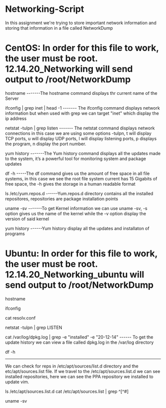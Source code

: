 # Networking-Script

In this assignment we're trying to store important network information and storing that information in a file called NetworkDump

# CentOS:  In order for this file to work, the user must be root. 12.14.20_Networking will send output to /root/NetworkDump
hostname    -------The hostname command displays thr current name of the Server

ifconfig | grep inet | head -1   ------- The ifconfig command displays network information but when used with grep we can target "inet" which display the ip address

netstat -tulpn | grep listen     ------- The netstat command displays network connections in this case we are using some options -tulpn,  t will display TCP ports, u will display UDP ports, l will display listening ports, p displays the program, n display the port number. 

yum history   -------The Yum history command displays all the updates made to the system, it’s a powerful tool for monitoring system and package updates                

df -h    -----The df command gives us the amount of free space in all file systems, in this case we see the root file system current has 15 Gigabits of free space, the -h gives the storage in a human readable format

ls /etc/yum.repos.d    ------Yum.repos.d directory contains all the installed repositores, repositories are package installation points

uname -sv     -------To get Kernel information we can use uname -sv, -s option gives us the name of the kernel while the -v option display the version of said kernel

yum history   ------Yum history display all the updates and installaton of programs

# Ubuntu:   In order for this file to work, the user must be root. 12.14.20_Networking_ubuntu will send output to /root/NetworkDump
hostname

ifconfig

cat resolv.conf

netstat -tulpn | grep LISTEN

cat /var/log/dpkg.log | grep -e "installed" -e "20-12-14"   ------ To get the update history we can view a file called dpkg.log in the /var/log directory

df -h

-------
We can check for reps in /etc/apt/sources/list.d directory and the etc/apt/sources.list file. If we travel to the /etc/apt/sources.list.d we can see installed repositories, here we can see the PPA repository we installed to update vim.

ls /etc/apt/sources.list.d
cat /etc/apt/sources.list | grep ^[^#]  


uname -sv
